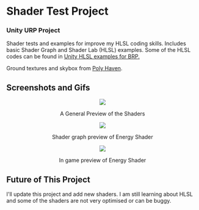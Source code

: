 <h1>Shader Test Project</h1>
<h3>Unity URP Project</h3>
<p>Shader tests and examples for improve my HLSL coding skills. Includes basic Shader Graph and Shader Lab (HLSL) examples. Some of the HLSL codes can be found in <a href="https://docs.unity3d.com/6000.2/Documentation/Manual/built-in-shader-examples.html"> Unity HLSL examples for BRP.</a> </p>
<p>Ground textures and skybox from <a href="https://polyhaven.com/">Poly Haven</a>. </p>

<h2>Screenshots and Gifs</h2>
<div align=center>
<img src="https://github.com/user-attachments/assets/10a70e75-7562-429b-94d9-ee640b1919e7"/>
<p>A General Preview of the Shaders</p>

<img src="https://github.com/user-attachments/assets/7fa83292-302f-4adc-9215-3175b301604a"/>
<p>Shader graph preview of Energy Shader</p>

<img src="https://github.com/user-attachments/assets/e500fa06-5122-41e4-a33f-dd004dfb29eb"/>
<p>In game preview of Energy Shader</p>
</div>


<h2>Future of This Project</h2>
<p>I'll update this project and add new shaders. I am still learning about HLSL and some of the shaders are not very optimised or can be buggy. </p>
